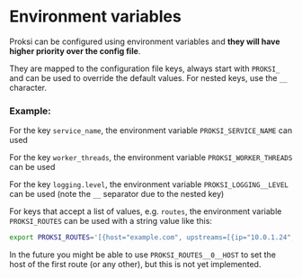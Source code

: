 # Environment variables

Proksi can be configured using environment variables and **they will have higher priority over the config file**.&#x20;

They are mapped to the configuration file keys, always start with `PROKSI_` and can be used to override the default values. For nested keys, use the `__` character.



### Example:

For the key `service_name`, the environment variable `PROKSI_SERVICE_NAME` can used

For the key `worker_threads`, the environment variable `PROKSI_WORKER_THREADS` can be used

For the key `logging.level`, the environment variable `PROKSI_LOGGING__LEVEL` can be used (note the `__` separator due to the nested key)

For keys that accept a list of values, e.g. `routes`, the environment variable `PROKSI_ROUTES` can be used with a string value like this:

```bash
export PROKSI_ROUTES='[{host="example.com", upstreams=[{ip="10.0.1.24", port=3001}]'
```

In the future you might be able to use `PROKSI_ROUTES__0__HOST` to set the host of the first route (or any other), but this is not yet implemented.
